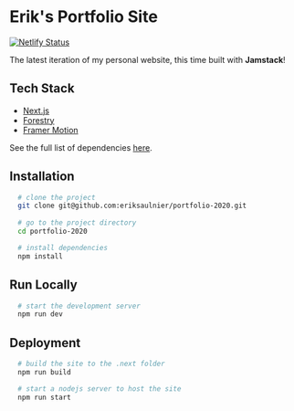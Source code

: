 # Erik's Portfolio Site
[![Netlify Status](https://api.netlify.com/api/v1/badges/ce6a60de-8447-44fd-bb29-43472ec1f850/deploy-status)](https://app.netlify.com/sites/erik-portfolio/deploys)

The latest iteration of my personal website, this time built with **Jamstack**! 

## Tech Stack

- [Next.js](https://nextjs.org/)
- [Forestry](https://forestry.io/)
- [Framer Motion](https://www.framer.com/motion/)

See the full list of dependencies [here](package.json).

## Installation 

```bash 
  # clone the project
  git clone git@github.com:eriksaulnier/portfolio-2020.git
  
  # go to the project directory
  cd portfolio-2020

  # install dependencies
  npm install
```

## Run Locally

```bash 
  # start the development server
  npm run dev
```

## Deployment

```bash
  # build the site to the .next folder
  npm run build

  # start a nodejs server to host the site
  npm run start
```
